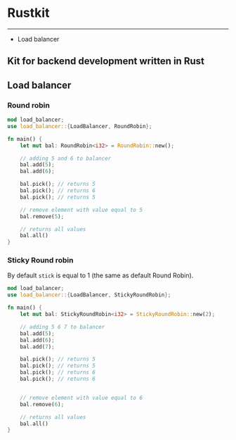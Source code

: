 # Rustkit

---

* Load balancer

## Kit for backend development written in Rust

## Load balancer

### Round robin

```rust
mod load_balancer;
use load_balancer::{LoadBalancer, RoundRobin};

fn main() {
    let mut bal: RoundRobin<i32> = RoundRobin::new();

    // adding 5 and 6 to balancer
    bal.add(5);
    bal.add(6);

    bal.pick(); // returns 5
    bal.pick(); // returns 6
    bal.pick(); // returns 5

    // remove element with value equal to 5
    bal.remove(5);

    // returns all values
    bal.all()
}

```

### Sticky Round robin

By default `stick` is equal to 1 (the same as default Round Robin).

```rust
mod load_balancer;
use load_balancer::{LoadBalancer, StickyRoundRobin};

fn main() {
    let mut bal: StickyRoundRobin<i32> = StickyRoundRobin::new(2);

    // adding 5 6 7 to balancer
    bal.add(5);
    bal.add(6);
    bal.add(7);

    bal.pick(); // returns 5
    bal.pick(); // returns 5
    bal.pick(); // returns 6
    bal.pick(); // returns 6


    // remove element with value equal to 6
    bal.remove(6);

    // returns all values
    bal.all()
}

```